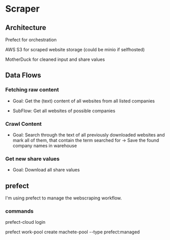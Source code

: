 # Scraper

## Architecture

Prefect for orchestration

AWS S3 for scraped website storage (could be minio if selfhosted)

MotherDuck for cleaned input and share values

## Data Flows

### Fetching raw content

- Goal: Get the (text) content of all websites from all listed companies

- SubFlow: Get all websites of possible companies

### Crawl Content

- Goal: Search through the text of all previously downloaded websites and mark all of them, that contain the term searched for
-> Save the found company names in warehouse

### Get new share values

- Goal: Download all share values 


## prefect

I'm using prefect to manage the webscraping workflow. 

### commands

prefect-cloud login

prefect work-pool create machete-pool --type prefect:managed

